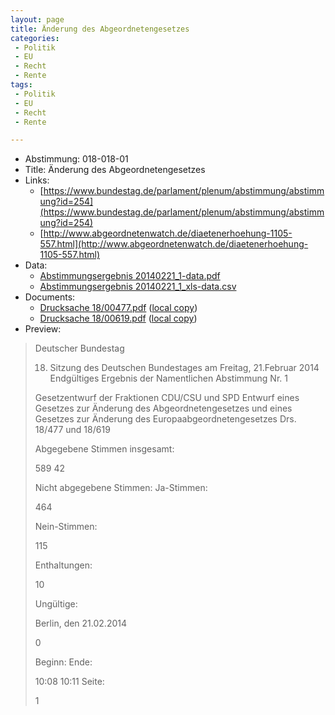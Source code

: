 ```yaml
---
layout: page
title: Änderung des Abgeordnetengesetzes
categories:
 - Politik
 - EU
 - Recht
 - Rente
tags:
 - Politik
 - EU
 - Recht
 - Rente

---
```


* Abstimmung: 018-018-01
* Title: Änderung des Abgeordnetengesetzes
* Links: 
    * [https://www.bundestag.de/parlament/plenum/abstimmung/abstimmung?id=254](https://www.bundestag.de/parlament/plenum/abstimmung/abstimmung?id=254)
    * [http://www.abgeordnetenwatch.de/diaetenerhoehung-1105-557.html](http://www.abgeordnetenwatch.de/diaetenerhoehung-1105-557.html)
* Data: 
    * [Abstimmungsergebnis 20140221_1-data.pdf](/res/abstimmungsliste/20140221_1-data.pdf)
    * [Abstimmungsergebnis 20140221_1_xls-data.csv](/res/abstimmungsliste/analyses/20140221_1_xls-data.csv)
* Documents: 
    * [Drucksache 18/00477.pdf](http://dip21.bundestag.de/dip21/btd/18/004/1800477.pdf) ([local copy](/res/abstimmungsdaten/018-018-01/1800477.pdf))
    * [Drucksache 18/00619.pdf](http://dip21.bundestag.de/dip21/btd/18/006/1800619.pdf) ([local copy](/res/abstimmungsdaten/018-018-01/1800619.pdf))
* Preview: 
> Deutscher Bundestag
> 
> 18. Sitzung des Deutschen Bundestages
> am Freitag, 21.Februar 2014
> Endgültiges Ergebnis der Namentlichen Abstimmung Nr. 1
> 
> Gesetzentwurf der Fraktionen CDU/CSU und SPD
> Entwurf eines Gesetzes zur Änderung des Abgeordnetengesetzes und eines Gesetzes zur
> Änderung des Europaabgeordnetengesetzes
> Drs. 18/477 und 18/619
> 
> Abgegebene Stimmen insgesamt:
> 
> 589
> 42
> 
> Nicht abgegebene Stimmen:
> Ja-Stimmen:
> 
> 464
> 
> Nein-Stimmen:
> 
> 115
> 
> Enthaltungen:
> 
> 10
> 
> Ungültige:
> 
> Berlin, den 21.02.2014
> 
> 0
> 
> Beginn:
> Ende:
> 
> 10:08
> 10:11
> Seite:
> 
> 1
> 
> 
